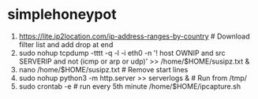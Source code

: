 # simplehoneypot
1) https://lite.ip2location.com/ip-address-ranges-by-country # Download filter list and add drop at end
2) sudo nohup tcpdump -tttt -q -l -i eth0 -n '! host OWNIP and src SERVERIP and not (icmp or arp or udp)' >> /home/$HOME/susipz.txt &
3) nano /home/$HOME/susipz.txt # Remove start lines
4) sudo nohup python3 -m http.server >> serverlogs & # Run from /tmp/
5) sudo crontab -e # run every 5th minute /home/$HOME/ipcapture.sh
